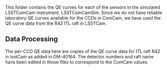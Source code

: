 This folder contains the QE curves for each of the sensors in the
simulated LSSTComCam instrument, LSSTComCamSim.  Since we do not have
reliable laboratory QE curves available for the CCDs in ComCam, we
have used the QE curve data from the R42 ITL raft in LSSTCam.

Data Processing
---------------

The per-CCD QE data here are copies of the QE curve data for ITL raft
R42 in lsstCam as added in DM-40164.  The detector numbers and raft
name have been edited in those files to correspond to the ComCam
values.
